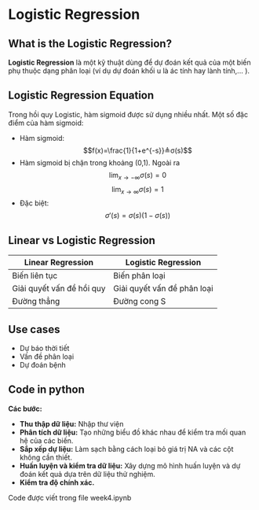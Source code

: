 # Logistic Regression
## What is the Logistic Regression?
**Logistic Regression** là một kỹ thuật dùng để dự đoán kết quả của một biến phụ thuộc dạng phân loại (ví dụ dự đoán khối u là ác tính hay lành tính,... ).

## Logistic Regression Equation
Trong hồi quy Logistic, hàm sigmoid được sử dụng nhiều nhất. Một số đặc điểm của hàm sigmoid:
- Hàm sigmoid:
  $$f(x)=\frac{1}{1+e^{-s}}≜σ(s)$$
- Hàm sigmoid bị chặn trong khoảng (0,1). Ngoài ra
$$\lim_{x\to-\infty}σ(s)=0$$ $$\lim_{x\to\infty}σ(s)=1$$
- Đặc biệt:
$$σ'(s)=σ(s)(1-σ(s))$$

## Linear vs Logistic Regression
|Linear Regression|Logistic Regression|
|---|---|
|Biến liên tục|Biến phân loại|
|Giải quyết vấn đề hồi quy|Giải quyết vấn đề phân loại|
|Đường thẳng|Đường cong S|

## Use cases
- Dự báo thời tiết
- Vấn đề phân loại
- Dự đoán bệnh

## Code in python
**Các bước:**
- **Thu thập dữ liệu:** Nhập thư viện
- **Phân tích dữ liệu:** Tạo những biểu đồ khác nhau để kiểm tra mối quan hệ của các biến.
- **Sắp xếp dự liệu:** Làm sạch bằng cách loại bỏ giá trị NA và các cột không cần thiết.
- **Huấn luyện và kiểm tra dữ liệu:** Xây dựng mô hình huấn luyện và dự đoán kết quả dựa trên dữ liệu thử nghiệm.
- **Kiểm tra độ chính xác.**


Code được viết trong file week4.ipynb
